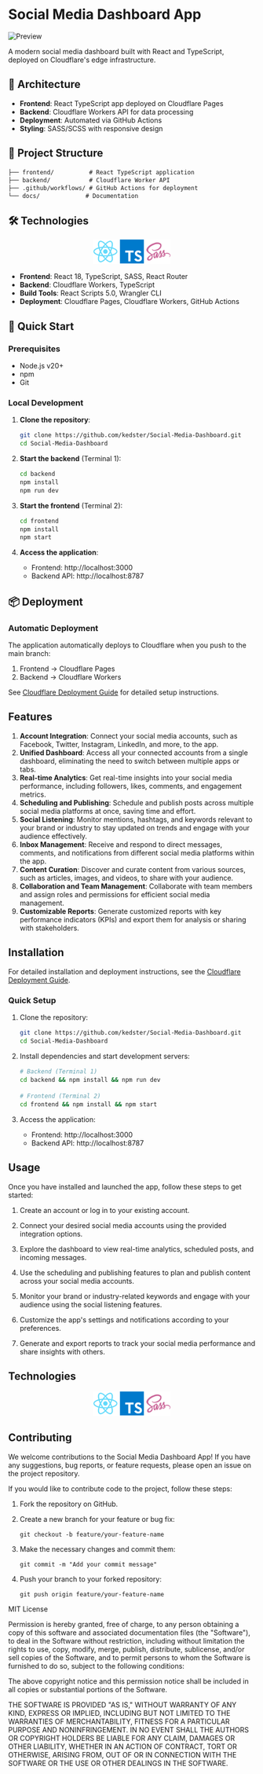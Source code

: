 # Social Media Dashboard App

![Preview](images/desktop-preview.jpg)

A modern social media dashboard built with React and TypeScript, deployed on Cloudflare's edge infrastructure.

## 🚀 Architecture

- **Frontend**: React TypeScript app deployed on Cloudflare Pages
- **Backend**: Cloudflare Workers API for data processing
- **Deployment**: Automated via GitHub Actions
- **Styling**: SASS/SCSS with responsive design

## 📁 Project Structure

```
├── frontend/          # React TypeScript application
├── backend/           # Cloudflare Worker API
├── .github/workflows/ # GitHub Actions for deployment
└── docs/             # Documentation
```

## 🛠️ Technologies

<p align="center">
  <img src="https://raw.githubusercontent.com/devicons/devicon/master/icons/react/react-original.svg" alt="React" width="50" height="50" />
  <img src="https://raw.githubusercontent.com/devicons/devicon/master/icons/typescript/typescript-original.svg" alt="TypeScript" width="50" height="50" />
  <img src="https://raw.githubusercontent.com/devicons/devicon/master/icons/sass/sass-original.svg" alt="Sass" width="50" height="50" />
</p>

- **Frontend**: React 18, TypeScript, SASS, React Router
- **Backend**: Cloudflare Workers, TypeScript
- **Build Tools**: React Scripts 5.0, Wrangler CLI
- **Deployment**: Cloudflare Pages, Cloudflare Workers, GitHub Actions

## 🚀 Quick Start

### Prerequisites

- Node.js v20+
- npm
- Git

### Local Development

1. **Clone the repository**:
   ```bash
   git clone https://github.com/kedster/Social-Media-Dashboard.git
   cd Social-Media-Dashboard
   ```

2. **Start the backend** (Terminal 1):
   ```bash
   cd backend
   npm install
   npm run dev
   ```

3. **Start the frontend** (Terminal 2):
   ```bash
   cd frontend
   npm install
   npm start
   ```

4. **Access the application**:
   - Frontend: http://localhost:3000
   - Backend API: http://localhost:8787

## 📦 Deployment

### Automatic Deployment

The application automatically deploys to Cloudflare when you push to the main branch:

1. Frontend → Cloudflare Pages
2. Backend → Cloudflare Workers

See [Cloudflare Deployment Guide](docs/CLOUDFLARE_DEPLOYMENT.md) for detailed setup instructions.

## Features

1. **Account Integration**: Connect your social media accounts, such as Facebook, Twitter, Instagram, LinkedIn, and more, to the app.
2. **Unified Dashboard**: Access all your connected accounts from a single dashboard, eliminating the need to switch between multiple apps or tabs.
3. **Real-time Analytics**: Get real-time insights into your social media performance, including followers, likes, comments, and engagement metrics.
4. **Scheduling and Publishing**: Schedule and publish posts across multiple social media platforms at once, saving time and effort.
5. **Social Listening**: Monitor mentions, hashtags, and keywords relevant to your brand or industry to stay updated on trends and engage with your audience effectively.
6. **Inbox Management**: Receive and respond to direct messages, comments, and notifications from different social media platforms within the app.
7. **Content Curation**: Discover and curate content from various sources, such as articles, images, and videos, to share with your audience.
8. **Collaboration and Team Management**: Collaborate with team members and assign roles and permissions for efficient social media management.
9. **Customizable Reports**: Generate customized reports with key performance indicators (KPIs) and export them for analysis or sharing with stakeholders.

## Installation

For detailed installation and deployment instructions, see the [Cloudflare Deployment Guide](docs/CLOUDFLARE_DEPLOYMENT.md).

### Quick Setup

1. Clone the repository:
   ```bash
   git clone https://github.com/kedster/Social-Media-Dashboard.git
   cd Social-Media-Dashboard
   ```

2. Install dependencies and start development servers:
   ```bash
   # Backend (Terminal 1)
   cd backend && npm install && npm run dev
   
   # Frontend (Terminal 2)
   cd frontend && npm install && npm start
   ```

3. Access the application:
   - Frontend: http://localhost:3000
   - Backend API: http://localhost:8787

## Usage

Once you have installed and launched the app, follow these steps to get started:

1. Create an account or log in to your existing account.

2. Connect your desired social media accounts using the provided integration options.

3. Explore the dashboard to view real-time analytics, scheduled posts, and incoming messages.

4. Use the scheduling and publishing features to plan and publish content across your social media accounts.

5. Monitor your brand or industry-related keywords and engage with your audience using the social listening features.

6. Customize the app's settings and notifications according to your preferences.

7. Generate and export reports to track your social media performance and share insights with others.

## Technologies
<p align="center">
  <img src="https://raw.githubusercontent.com/devicons/devicon/master/icons/react/react-original.svg" alt="React" width="50" height="50" />
  <img src="https://raw.githubusercontent.com/devicons/devicon/master/icons/typescript/typescript-original.svg" alt="TypeScript" width="50" height="50" />
  <img src="https://raw.githubusercontent.com/devicons/devicon/master/icons/sass/sass-original.svg" alt="Sass" width="50" height="50" />
</p>


## Contributing

We welcome contributions to the Social Media Dashboard App! If you have any suggestions, bug reports, or feature requests, please open an issue on the project repository.

If you would like to contribute code to the project, follow these steps:

1. Fork the repository on GitHub.

2. Create a new branch for your feature or bug fix:

   ```
   git checkout -b feature/your-feature-name
   ```

3. Make the necessary changes and commit them:

   ```
   git commit -m "Add your commit message"
   ```

4. Push your branch to your forked repository:

   ```
   git push origin feature/your-feature-name
   ```




MIT License

Permission is hereby granted, free of charge, to any person obtaining a copy of this software and associated documentation files (the "Software"), to deal in the Software without restriction, including without limitation the rights to use, copy, modify, merge, publish, distribute, sublicense, and/or sell copies of the Software, and to permit persons to whom the Software is furnished to do so, subject to the following conditions:

The above copyright notice and this permission notice shall be included in all copies or substantial portions of the Software.

THE SOFTWARE IS PROVIDED "AS IS," WITHOUT WARRANTY OF ANY KIND, EXPRESS OR IMPLIED, INCLUDING BUT NOT LIMITED TO THE WARRANTIES OF MERCHANTABILITY, FITNESS FOR A PARTICULAR PURPOSE AND NONINFRINGEMENT. IN NO EVENT SHALL THE AUTHORS OR COPYRIGHT HOLDERS BE LIABLE FOR ANY CLAIM, DAMAGES OR OTHER LIABILITY, WHETHER IN AN ACTION OF CONTRACT, TORT OR OTHERWISE, ARISING FROM, OUT OF OR IN CONNECTION WITH THE SOFTWARE OR THE USE OR OTHER DEALINGS IN THE SOFTWARE.
